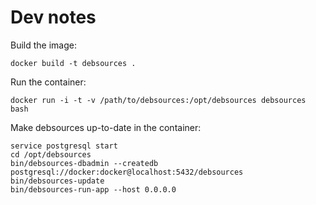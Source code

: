 # Dev notes

Build the image:
```
docker build -t debsources .
```

Run the container:
```
docker run -i -t -v /path/to/debsources:/opt/debsources debsources bash
```

Make debsources up-to-date in the container:
```
service postgresql start
cd /opt/debsources
bin/debsources-dbadmin --createdb postgresql://docker:docker@localhost:5432/debsources
bin/debsources-update
bin/debsources-run-app --host 0.0.0.0
```
